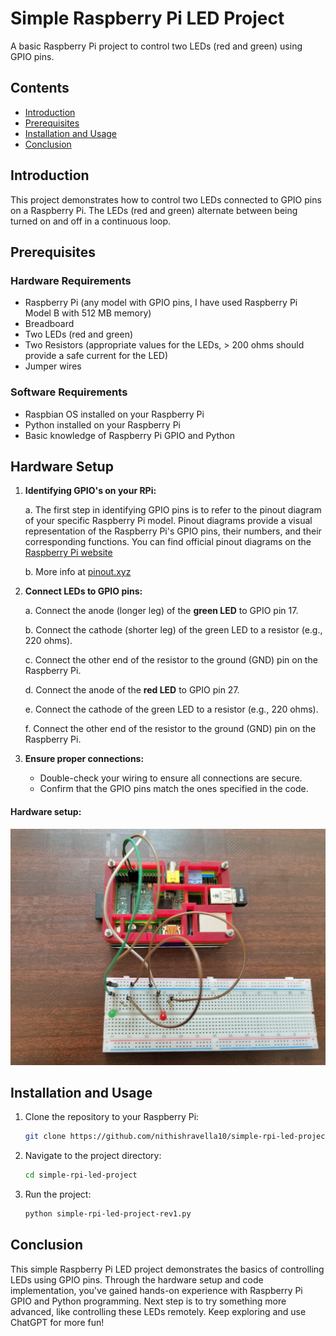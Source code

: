 # Simple Raspberry Pi LED Project

A basic Raspberry Pi project to control two LEDs (red and green) using GPIO pins.

## Contents

- [Introduction](#introduction)
- [Prerequisites](#prerequisites)
- [Installation and Usage](#installation-and-usage)
- [Conclusion](#conclusion)

## Introduction

This project demonstrates how to control two LEDs connected to GPIO pins on a Raspberry Pi. The LEDs (red and green) alternate between being turned on and off in a continuous loop.

## Prerequisites

### Hardware Requirements

- Raspberry Pi (any model with GPIO pins, I have used Raspberry Pi Model B with 512 MB memory)
- Breadboard
- Two LEDs (red and green)
- Two Resistors (appropriate values for the LEDs, > 200 ohms should provide a safe current for the LED)
- Jumper wires

### Software Requirements

- Raspbian OS installed on your Raspberry Pi
- Python installed on your Raspberry Pi
- Basic knowledge of Raspberry Pi GPIO and Python

## Hardware Setup
1. **Identifying GPIO's on your RPi:**
   
   a. The first step in identifying GPIO pins is to refer to the pinout diagram of your specific Raspberry Pi model. Pinout diagrams provide a visual representation of the Raspberry Pi's GPIO pins, their numbers, and their corresponding functions. You can find official pinout diagrams on the [Raspberry Pi website](https://www.raspberrypi.com/documentation/computers/raspberry-pi.html#gpio-and-the-40-pin-header)
   
   b. More info at [pinout.xyz](https://pinout.xyz/)
   
3. **Connect LEDs to GPIO pins:**

   a. Connect the anode (longer leg) of the **green LED** to GPIO pin 17.

   b. Connect the cathode (shorter leg) of the green LED to a resistor (e.g., 220 ohms).

   c. Connect the other end of the resistor to the ground (GND) pin on the Raspberry Pi.

   d. Connect the anode of the **red LED** to GPIO pin 27.

   e. Connect the cathode of the green LED to a resistor (e.g., 220 ohms).

   f. Connect the other end of the resistor to the ground (GND) pin on the Raspberry Pi.

5. **Ensure proper connections:**

   - Double-check your wiring to ensure all connections are secure.
   - Confirm that the GPIO pins match the ones specified in the code.
#### Hardware setup:
  ![Hardware setup](https://github.com/nithishravella10/simple-rpi-led-project/blob/main/hardware-setup.jpg)
## Installation and Usage

1. Clone the repository to your Raspberry Pi:

   ```bash
   git clone https://github.com/nithishravella10/simple-rpi-led-project.git
   
2. Navigate to the project directory:

   ```bash
   cd simple-rpi-led-project

3. Run the project:

   ```bash
   python simple-rpi-led-project-rev1.py
## Conclusion
This simple Raspberry Pi LED project demonstrates the basics of controlling LEDs using GPIO pins. Through the hardware setup and code implementation, you've gained hands-on experience with Raspberry Pi GPIO and Python programming. Next step is to try something more advanced, like controlling these LEDs remotely. Keep exploring and use ChatGPT for more fun!
